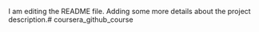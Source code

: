 I am editing the README file. Adding some more details about the project description.# coursera_github_course
